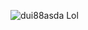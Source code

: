 ![dui88asda](https://user-images.githubusercontent.com/74961723/109946357-bbde8700-7d0a-11eb-85e2-304ab08cc087.JPG)
Lol
